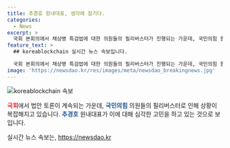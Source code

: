 ```yaml
---
title: 추경호 원내대표, 생각에 잠기다.
categories:
  - News
excerpt: >
  국회 본회의에서 채상병 특검법에 대한 의원들의 필리버스터가 진행되는 가운데, 국민의힘 원내대표 추경호가 심경에 잠겨 있다. 순직 해병 사건 등의 진상규명을 위한 법안에 대한 논의가 고조되는 가운데, 이목을 끌고 있는 상황이다.
feature_text: >
  ## koreablockchain 실시간 뉴스 속보입니다.

  국회 본회의에서 채상병 특검법에 대한 의원들의 필리버스터가 진행되는 가운데, 국민의힘 원내대표 추경호가 심경에 잠겨 있다. 순직 해병 사건 등의 진상규명을 위한 법안에 대한 논의가 고조되는 가운데, 이목을 끌고 있는 상황이다.
image: 'https://newsdao.kr/res/images/meta/newsdao_breakingnews.jpg'
---
```


<p><img src="https://newsdao.kr/res/images/meta/newsdao_breakingnews.jpg" alt="koreablockchain 속보" /></p>

<p><b><span style="color: #ee2323;">국회</span></b>에서 법안 토론이 계속되는 가운데, <b><span style="color: #1a5490;">국민의힘</span></b> 의원들의 필리버스터로 인해 상황이 복잡해지고 있습니다. <b><span style="color: #1a5490;">추경호</span></b> 원내대표가 이에 대해 심각한 고민을 하고 있는 것으로 보입니다. <p data-ke-size="size16"></p></p>
실시간 뉴스 속보는, <a href="https://newsdao.kr" rel="dofollow">https://newsdao.kr</a>


